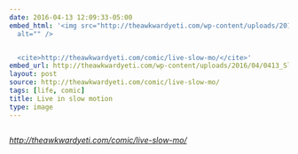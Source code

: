 ```yaml
---
date: 2016-04-13 12:09:33-05:00
embed_html: '<img src="http://theawkwardyeti.com/wp-content/uploads/2016/04/0413_SlowMo.png"
  alt="" />


  <cite>http://theawkwardyeti.com/comic/live-slow-mo/</cite>'
embed_url: http://theawkwardyeti.com/wp-content/uploads/2016/04/0413_SlowMo.png
layout: post
source: http://theawkwardyeti.com/comic/live-slow-mo/
tags: [life, comic]
title: Live in slow motion
type: image
---
```

<img src="http://theawkwardyeti.com/wp-content/uploads/2016/04/0413_SlowMo.png" alt="" />

<cite>http://theawkwardyeti.com/comic/live-slow-mo/</cite>

